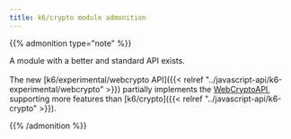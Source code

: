 ```yaml
---
title: k6/crypto module admonition
---
```


{{% admonition type="note" %}}

A module with a better and standard API exists.
<br>
<br>
The new [k6/experimental/webcrypto API]({{< relref "../javascript-api/k6-experimental/webcrypto" >}}) partially implements the [WebCryptoAPI](https://www.w3.org/TR/WebCryptoAPI/), supporting more features than [k6/crypto]({{< relref "../javascript-api/k6-crypto" >}}).

{{% /admonition %}}
